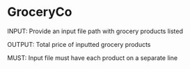 # GroceryCo

INPUT: Provide an input file path with grocery products listed 

OUTPUT: Total price of inputted grocery products


MUST: Input file must have each product on a separate line 